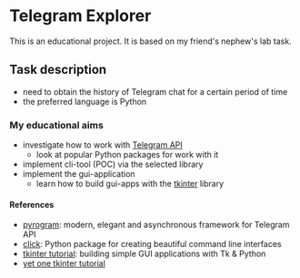 # Telegram Explorer

This is an educational project. It is based on my friend's nephew's lab task.

## Task description
- need to obtain the history of Telegram chat for a certain period of time
- the preferred language is Python

### My educational aims
- investigate how to work with [Telegram API](https://core.telegram.org/api)
    - look at popular Python packages for work with it
- implement cli-tool (POC) via the selected library
- implement the gui-application
    - learn how to build gui-apps with the [tkinter](https://docs.python.org/3/library/tkinter.html) library

#### References
- [pyrogram](https://docs.pyrogram.org): modern, elegant and asynchronous framework for Telegram API
- [click](https://palletsprojects.com/p/click/): Python package for creating beautiful command line interfaces
- [tkinter tutorial](https://www.pythonguis.com/tkinter-tutorial):  building simple GUI applications with Tk & Python
- [yet one tkinter tutorial](https://effbot.org/tkinter-in-python-tkinter-tutorial)

